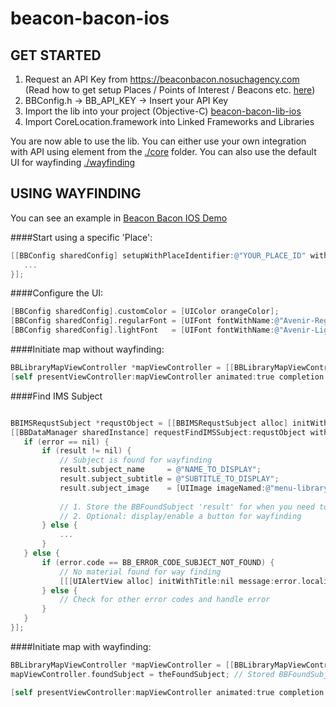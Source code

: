 # beacon-bacon-ios 

## GET STARTED

1. Request an API Key from https://beaconbacon.nosuchagency.com <br>(Read how to get setup Places / Points of Interest / Beacons etc. [here](https://github.com/nosuchagency/beacon-bacon))
2. BBConfig.h -> BB_API_KEY -> Insert your API Key
3. Import the lib into your project (Objective-C) [beacon-bacon-lib-ios](https://github.com/mustachedk/beacon-bacon-ios/tree/master/beacon-bacon-lib-ios)
4. Import CoreLocation.framework into Linked Frameworks and Libraries

You are now able to use the lib. 
You can either use your own integration with API using element from the [./core](https://github.com/mustachedk/beacon-bacon-ios/tree/master/beacon-bacon-lib-ios/core) folder.
You can also use the default UI for wayfinding [./wayfinding](https://github.com/mustachedk/beacon-bacon-ios/tree/master/beacon-bacon-lib-ios/wayfinding)

## USING WAYFINDING

You can see an example in [Beacon Bacon IOS Demo](https://github.com/mustachedk/beacon-bacon-ios-demo)

####Start using a specific 'Place':
```Objective-C
[[BBConfig sharedConfig] setupWithPlaceIdentifier:@"YOUR_PLACE_ID" withCompletion:^(NSString *placeIdentifier, NSError *error) { 
   ...
}];
```

####Configure the UI:
```Objective-C
[BBConfig sharedConfig].customColor = [UIColor orangeColor];
[BBConfig sharedConfig].regularFont = [UIFont fontWithName:@"Avenir-Regular" size:16];
[BBConfig sharedConfig].lightFont   = [UIFont fontWithName:@"Avenir-Light" size:16];
```

####Initiate map without wayfinding:
```Objective-C
BBLibraryMapViewController *mapViewController = [[BBLibraryMapViewController alloc] initWithNibName:@"BBLibraryMapViewController" bundle:nil];
[self presentViewController:mapViewController animated:true completion:nil];
```

####Find IMS Subject
```Objective-C

BBIMSRequstSubject *requstObject = [[BBIMSRequstSubject alloc] initWithFaustId:@"FAUST_IDENTIFIER"];
[[BBDataManager sharedInstance] requestFindIMSSubject:requstObject withCompletion:^(BBFoundSubject *result, NSError *error) {
   if (error == nil) {
       if (result != nil) {
           // Subject is found for wayfinding
           result.subject_name     = @"NAME_TO_DISPLAY";
           result.subject_subtitle = @"SUBTITLE_TO_DISPLAY";
           result.subject_image    = [UIImage imageNamed:@"menu-library-map-icon"]; // Or any other icon you want it to display, eg. a book/video/tape etc.
           
           // 1. Store the BBFoundSubject 'result' for when you need to 'Initiate map with wayfinding'
           // 2. Optional: display/enable a button for wayfinding
       } else {
           ...
       }
   } else {
       if (error.code == BB_ERROR_CODE_SUBJECT_NOT_FOUND) {
           // No material found for way finding
           [[[UIAlertView alloc] initWithTitle:nil message:error.localizedDescription delegate:nil cancelButtonTitle:NSLocalizedStringFromTable(@"ok", @"BBLocalizable", nil).uppercaseString otherButtonTitles:nil] show];
       } else {
           // Check for other error codes and handle error
       }   
   }
}];
```

####Initiate map with wayfinding:
```Objective-C
BBLibraryMapViewController *mapViewController = [[BBLibraryMapViewController alloc] initWithNibName:@"BBLibraryMapViewController" bundle:nil];
mapViewController.foundSubject = theFoundSubject; // Stored BBFoundSubject 'result' from BBDataManager.requestFindIMSSubject:

[self presentViewController:mapViewController animated:true completion:nil];
```
